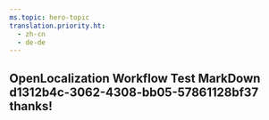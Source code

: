 ```yaml
---
ms.topic: hero-topic
translation.priority.ht: 
  - zh-cn
  - de-de
---
```

## OpenLocalization Workflow Test MarkDown d1312b4c-3062-4308-bb05-57861128bf37 thanks!
